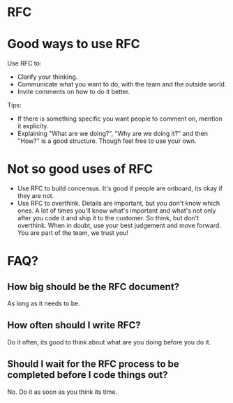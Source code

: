 # RFC

# Good ways to use RFC
Use RFC to:
- Clarify your thinking.
- Communicate what you want to do, with the team and the outside world.
- Invite comments on how to do it better.

Tips:
- If there is something specific you want people to comment on, mention it explicity.
- Explaining "What are we doing?", "Why are we doing it?" and then "How?" is a good structure. Though feel free to use your own.


# Not so good uses of RFC
- Use RFC to build concensus. It's good if people are onboard, its okay if they are not.
- Use RFC to overthink. Details are important, but you don't know which ones. A lot of times you'll know what's important and what's not only after you code it and ship it to the customer. So think, but don't overthink.
When in doubt, use your best judgement and move forward. You are part of the team, we trust you!

# FAQ?
## How big should be the RFC document?
As long as it needs to be.

## How often should I write RFC?
Do it often, its good to think about what are you doing before you do it.

## Should I wait for the RFC process to be completed before I code things out?
No. Do it as soon as you think its time.
